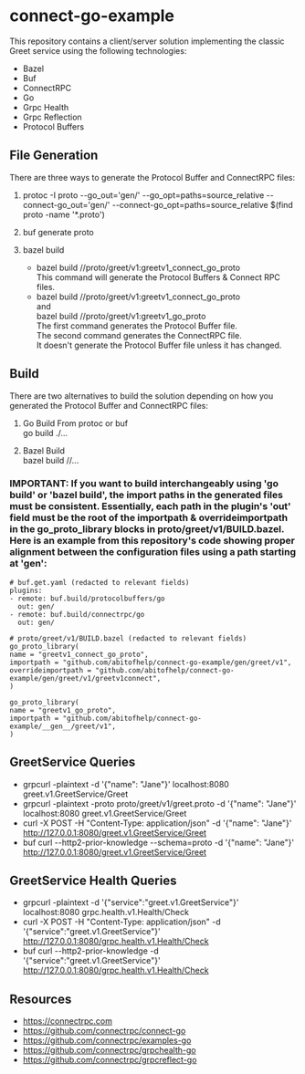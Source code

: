 # connect-go-example

This repository contains a client/server solution implementing the classic  Greet service using the following technologies:
* Bazel
* Buf
* ConnectRPC
* Go
* Grpc Health
* Grpc Reflection
* Protocol Buffers

## File Generation
There are three ways to generate the Protocol Buffer and ConnectRPC files:

1) protoc -I proto --go_out='gen/' --go_opt=paths=source_relative --connect-go_out='gen/' --connect-go_opt=paths=source_relative $(find proto -name '*.proto')

2) buf generate proto

3) bazel build
    * bazel build //proto/greet/v1:greetv1_connect_go_proto \
      This command will generate the Protocol Buffers & Connect RPC files.
    * bazel build //proto/greet/v1:greetv1_connect_go_proto \
      and \
      bazel build //proto/greet/v1:greetv1_go_proto \
      The first command generates the Protocol Buffer file. \
      The second command generates the ConnectRPC file. \
      It doesn't generate the Protocol Buffer file unless it has changed.

## Build
There are two alternatives to build the solution depending on how you \
generated the Protocol Buffer and ConnectRPC files:
1) Go Build From protoc or buf \
   go build ./...

2) Bazel Build  
   bazel build //...

### IMPORTANT: If you want to build interchangeably using 'go build' or 'bazel build', the import paths in the generated files must be consistent.  Essentially, each path in the plugin's 'out' field must be the root of the importpath & overrideimportpath in the go_proto_library blocks in proto/greet/v1/BUILD.bazel. Here is an example from this repository's code showing proper alignment between the configuration files using a path starting at 'gen':

```
# buf.get.yaml (redacted to relevant fields) 
plugins:
- remote: buf.build/protocolbuffers/go 
  out: gen/
- remote: buf.build/connectrpc/go 
  out: gen/
```

```
# proto/greet/v1/BUILD.bazel (redacted to relevant fields)
go_proto_library(
name = "greetv1_connect_go_proto",
importpath = "github.com/abitofhelp/connect-go-example/gen/greet/v1",
overrideimportpath = "github.com/abitofhelp/connect-go-example/gen/greet/v1/greetv1connect",
)

go_proto_library(
name = "greetv1_go_proto",
importpath = "github.com/abitofhelp/connect-go-example/__gen__/greet/v1",
)
```

## GreetService Queries
* grpcurl -plaintext -d '{"name": "Jane"}' localhost:8080 greet.v1.GreetService/Greet
* grpcurl -plaintext -proto proto/greet/v1/greet.proto -d '{"name": "Jane"}' localhost:8080 greet.v1.GreetService/Greet
* curl -X POST -H "Content-Type: application/json" -d '{"name": "Jane"}' http://127.0.0.1:8080/greet.v1.GreetService/Greet
* buf curl --http2-prior-knowledge --schema=proto -d '{"name": "Jane"}' http://127.0.0.1:8080/greet.v1.GreetService/Greet

## GreetService Health Queries
* grpcurl -plaintext -d '{"service":"greet.v1.GreetService"}' localhost:8080 grpc.health.v1.Health/Check
* curl -X POST -H "Content-Type: application/json" -d '{"service":"greet.v1.GreetService"}' http://127.0.0.1:8080/grpc.health.v1.Health/Check
* buf curl --http2-prior-knowledge -d '{"service":"greet.v1.GreetService"}' http://127.0.0.1:8080/grpc.health.v1.Health/Check


## Resources
* https://connectrpc.com
* https://github.com/connectrpc/connect-go
* https://github.com/connectrpc/examples-go
* https://github.com/connectrpc/grpchealth-go
* https://github.com/connectrpc/grpcreflect-go